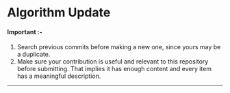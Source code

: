 # Algorithm Update

#### Important :- 

1. Search previous commits before making a new one, since yours may be a duplicate.
2. Make sure your contribution is useful and relevant to this repository before submitting. That implies it has enough content and every item has a meaningful description.
*** 

